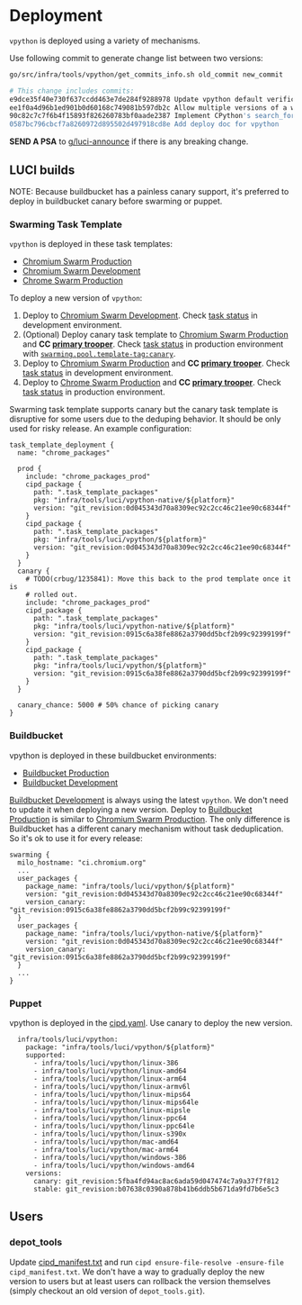 # Deployment

`vpython` is deployed using a variety of mechanisms.

Use following commit to generate change list between two versions:

```bash
go/src/infra/tools/vpython/get_commits_info.sh old_commit new_commit

# This change includes commits:
e9dce35f40e730f637ccdd463e7de284f9288978 Update vpython default verification for python 3.8.
ee1f0a4d96b1ed901b0d60168c749081b597db2c Allow multiple versions of a wheel as long as only one matches.
90c82c7c7f6b4f15893f826260783bf0aade2387 Implement CPython's search_for_prefix in vpython
0587bc796cbcf7a8260972d895502d497918cd8e Add deploy doc for vpython
```

**SEND A PSA** to [g/luci-announce](https://groups.google.com/a/google.com/g/luci-announce) if there is any breaking change.

## LUCI builds

NOTE: Because buildbucket has a painless canary support, it's preferred to deploy in buildbucket canary before swarming or puppet.

### Swarming Task Template

`vpython` is deployed in these task templates:

- [Chromium Swarm Production]
- [Chromium Swarm Development]
- [Chrome Swarm Production]

To deploy a new version of `vpython`:

1. Deploy to [Chromium Swarm Development]. Check [task status](https://chromium-swarm-dev.appspot.com/tasklist) in development environment.
3. (Optional) Deploy canary task template to [Chromium Swarm Production] and **CC [primary trooper](https://oncall.corp.google.com/chrome-ops-client-infra)**. Check [task status](https://chromium-swarm.appspot.com/tasklist) in production environment with [`swarming.pool.template-tag:canary`](https://chromium-swarm.appspot.com/tasklist?f=swarming.pool.template-tag%3Acanary).
1. Deploy to [Chromium Swarm Production] and **CC [primary trooper](https://oncall.corp.google.com/chrome-ops-client-infra)**. Check [task status](https://chromium-swarm.appspot.com/tasklist) in development environment.
4. Deploy to [Chrome Swarm Production] and **CC [primary trooper](https://oncall.corp.google.com/chrome-ops-client-infra)**. Check [task status](https://chrome-swarming.appspot.com/tasklist) in production environment.

Swarming task template supports canary but the canary task template is disruptive for some users due to the deduping behavior. It should be only used for risky release. An example configuration:
```
task_template_deployment {
  name: "chrome_packages"

  prod {
    include: "chrome_packages_prod"
    cipd_package {
      path: ".task_template_packages"
      pkg: "infra/tools/luci/vpython-native/${platform}"
      version: "git_revision:0d045343d70a8309ec92c2cc46c21ee90c68344f"
    }
    cipd_package {
      path: ".task_template_packages"
      pkg: "infra/tools/luci/vpython/${platform}"
      version: "git_revision:0d045343d70a8309ec92c2cc46c21ee90c68344f"
    }
  }
  canary {
    # TODO(crbug/1235841): Move this back to the prod template once it is
    # rolled out.
    include: "chrome_packages_prod"
    cipd_package {
      path: ".task_template_packages"
      pkg: "infra/tools/luci/vpython-native/${platform}"
      version: "git_revision:0915c6a38fe8862a3790dd5bcf2b99c92399199f"
    }
    cipd_package {
      path: ".task_template_packages"
      pkg: "infra/tools/luci/vpython/${platform}"
      version: "git_revision:0915c6a38fe8862a3790dd5bcf2b99c92399199f"
    }
  }

  canary_chance: 5000 # 50% chance of picking canary
}
```


[Chromium Swarm Production]: https://chrome-internal.googlesource.com/infradata/config/+/refs/heads/main/configs/chromium-swarm/pools.cfg
[Chromium Swarm Development]: https://chrome-internal.googlesource.com/infradata/config/+/refs/heads/main/configs/chromium-swarm-dev/pools.cfg
[Chrome Swarm Production]: https://chrome-internal.googlesource.com/infradata/config/+/refs/heads/main/configs/chrome-swarming/pools.cfg

### Buildbucket

vpython is deployed in these buildbucket environments:

- [Buildbucket Production]
- [Buildbucket Development]

[Buildbucket Development] is always using the latest `vpython`. We don't need to update it when deploying a new version.
Deploy to [Buildbucket Production] is similar to [Chromium Swarm Production]. The only difference is Buildbucket has a different canary mechanism without task deduplication. So it's ok to use it for every release:
```
swarming {
  milo_hostname: "ci.chromium.org"
  ...
  user_packages {
    package_name: "infra/tools/luci/vpython/${platform}"
    version: "git_revision:0d045343d70a8309ec92c2cc46c21ee90c68344f"
    version_canary: "git_revision:0915c6a38fe8862a3790dd5bcf2b99c92399199f"
  }
  user_packages {
    package_name: "infra/tools/luci/vpython-native/${platform}"
    version: "git_revision:0d045343d70a8309ec92c2cc46c21ee90c68344f"
    version_canary: "git_revision:0915c6a38fe8862a3790dd5bcf2b99c92399199f"
  }
  ...
}
```

[Buildbucket Production]: https://chrome-internal.googlesource.com/infradata/config/+/refs/heads/main/configs/cr-buildbucket/settings.cfg
[Buildbucket Development]: https://chrome-internal.googlesource.com/infradata/config/+/refs/heads/main/configs/cr-buildbucket-dev/settings.cfg

### Puppet

vpython is deployed in the [cipd.yaml](https://source.corp.google.com/chops_infra_internal/puppet/puppetm/etc/puppet/hieradata/cipd.yaml). Use canary to deploy the new version.

```
  infra/tools/luci/vpython:
    package: "infra/tools/luci/vpython/${platform}"
    supported:
      - infra/tools/luci/vpython/linux-386
      - infra/tools/luci/vpython/linux-amd64
      - infra/tools/luci/vpython/linux-arm64
      - infra/tools/luci/vpython/linux-armv6l
      - infra/tools/luci/vpython/linux-mips64
      - infra/tools/luci/vpython/linux-mips64le
      - infra/tools/luci/vpython/linux-mipsle
      - infra/tools/luci/vpython/linux-ppc64
      - infra/tools/luci/vpython/linux-ppc64le
      - infra/tools/luci/vpython/linux-s390x
      - infra/tools/luci/vpython/mac-amd64
      - infra/tools/luci/vpython/mac-arm64
      - infra/tools/luci/vpython/windows-386
      - infra/tools/luci/vpython/windows-amd64
    versions:
      canary: git_revision:5fba4fd94ac8ac6ada59d047474c7a9a37f7f812
      stable: git_revision:b07638c0390a878b41b6ddb5b671da9fd7b6e5c3

```
## Users

### depot_tools

Update [cipd_manifest.txt](https://chromium.googlesource.com/chromium/tools/depot_tools/+/main/cipd_manifest.txt) and run `cipd ensure-file-resolve -ensure-file cipd_manifest.txt`. We don't have a way to gradually deploy the new version to users but at least users can rollback the version themselves (simply checkout an old version of `depot_tools.git`).
